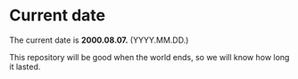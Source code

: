# Current date

The current date is **2000.08.07.** (YYYY.MM.DD.)

This repository will be good when the world ends, so we will know how long it lasted.